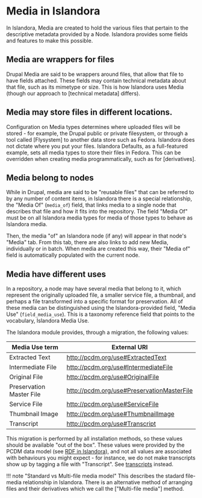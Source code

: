 # Media in Islandora

In Islandora, Media are created to hold the various files that pertain
to the descriptive metadata provided by a Node. Islandora provides some
fields and features to make this possible. 

## Media are wrappers for files

Drupal Media are said to be wrappers around files, that allow that file
to have fields attached. These fields may contain technical metadata
about that file, such as its mimetype or size. This is how Islandora
uses Media (though our approach to [technical metadata] differs). 


## Media may store files in different locations.

Configuration on Media types determines where uploaded files will be 
stored - for example, the Drupal public or private filesystem, or through
a tool called [Flysystem] to another data store such as Fedora. Islandora
does not dictate where you put your files. Islandora Defaults, as a
full-featured example, sets all media types to store their files in Fedora. 
This can be overridden when creating media programmatically, such as for 
[derivatives]. 

## Media belong to nodes

While in Drupal, media are said to be "reusable files" that can be 
referred to by any number of content items, in Islandora there is a
special relationship, the "Media Of" (`media_of`) field, that links 
media to a single node that describes that file and how it fits into the repository.
The field "Media Of" must be on all Islandora media types for media
of those types to behave as Islandora media. 

Then, the media "of" an Islandora node (if any) will appear in that 
node's "Media" tab. From this tab, there are also links 
to add new Media, individually or in batch. When media are created this way,
their "Media of" field is automatically populated with the current node. 

## Media have different uses

In a repository, a node may have several media that belong to it, which
represent the originally uploaded file, a smaller service file, a 
thumbnail, and perhaps a file transformed into a specific format for
preservation. All of these media can be distinguished using the 
Islandora-provided field, "Media Use" (`field_media_use`). This is a 
taxonomy reference field that points to the vocabulary, Islandora 
Media Use.

The Islandora module provides, through a migration, the following values:

| Media Use term           	| External URI          			|
|--------------------------	|--------------------------------------------	|
| Extracted Text           	| http://pcdm.org/use#ExtractedText          	|
| Intermediate File        	| http://pcdm.org/use#IntermediateFile       	|
| Original File            	| http://pcdm.org/use#OriginalFile           	|
| Preservation Master File 	| http://pcdm.org/use#PreservationMasterFile 	|
| Service File             	| http://pcdm.org/use#ServiceFile            	|
| Thumbnail Image          	| http://pcdm.org/use#ThumbnailImage         	|
| Transcript               	| http://pcdm.org/use#Transcript             	|

This migration is performed by all installation methods, so these values should
be available "out of the box". These values were provided by the PCDM data model
(see [RDF in Islandora](rdf.md)),
and not all values are associated with behaviours you might expect - for instance, 
we do not make transcripts show up by tagging a file with "Transcript". See 
[transcripts](../user-documentation/transcripts.md) instead.

!!! note "Standard vs Multi-file media model"
    This describes the stadard file-media relationship in Islandora. 
    There is an alternative method of arranging files and their derivatives
    which we call the ["Multi-file media"] method.



